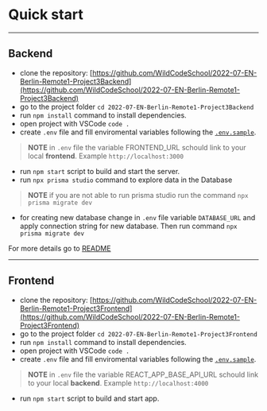 # Quick start

---
## Backend

* clone the repository: [https://github.com/WildCodeSchool/2022-07-EN-Berlin-Remote1-Project3Backend](https://github.com/WildCodeSchool/2022-07-EN-Berlin-Remote1-Project3Backend)
* go to the project folder `cd 2022-07-EN-Berlin-Remote1-Project3Backend`
* run `npm install` command to install dependencies.
* open project with VSCode `code .`
* create `.env` file and fill enviromental variables following the [`.env.sample`](https://github.com/WildCodeSchool/2022-07-EN-Berlin-Remote1-Project3Backend/blob/main/.env.sample).

>
> **NOTE** in `.env` file the variable FRONTEND_URL schould link to your local **frontend**. Example `http://localhost:3000`
>

* run `npm start` script to build and start the server.
* run `npx prisma studio` command to explore data in the Database
>
> **NOTE** if you are not able to run prisma studio run the command `npx prisma migrate dev`
>

* for creating new database change in `.env` file variable `DATABASE_URL` and apply connection string for new database. Then run command `npx prisma migrate dev`


For more details go to [README](https://github.com/WildCodeSchool/2022-07-EN-Berlin-Remote1-Project3Backend/blob/main/README.md)


---
## Frontend

* clone the repository: [https://github.com/WildCodeSchool/2022-07-EN-Berlin-Remote1-Project3Frontend](https://github.com/WildCodeSchool/2022-07-EN-Berlin-Remote1-Project3Frontend)
* go to the project folder `cd 2022-07-EN-Berlin-Remote1-Project3Frontend`
* run `npm install` command to install dependencies.
* open project with VSCode `code .`
* create `.env` file and fill enviromental variables following the [`.env.sample`](https://github.com/WildCodeSchool/2022-07-EN-Berlin-Remote1-Project3Frontend/blob/master/.env.sample).

>
> **NOTE** in `.env` file the variable REACT_APP_BASE_API_URL schould link to your local **backend**. Example `http://localhost:4000`
>

* run `npm start` script to build and start app.
